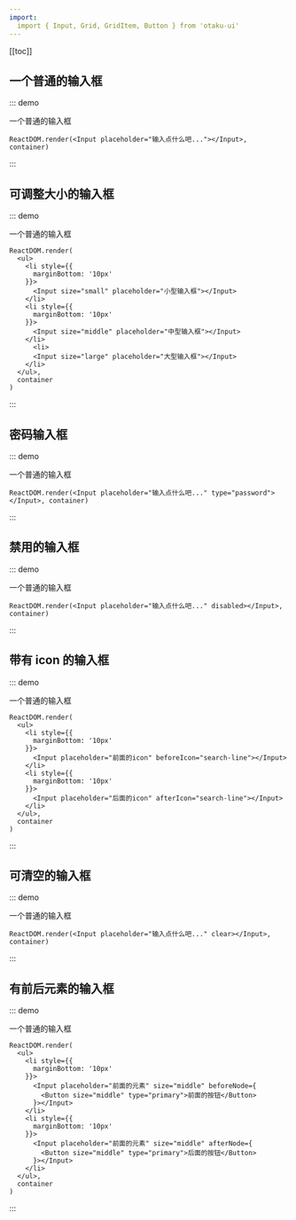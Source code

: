 ```yaml
---
import:
  import { Input, Grid, GridItem, Button } from 'otaku-ui'
---
```


[[toc]]

## 一个普通的输入框

::: demo

一个普通的输入框

```tsx
ReactDOM.render(<Input placeholder="输入点什么吧..."></Input>, container)
```
:::


## 可调整大小的输入框

::: demo

一个普通的输入框

```tsx
ReactDOM.render(
  <ul>
    <li style={{
      marginBottom: '10px'
    }}>
      <Input size="small" placeholder="小型输入框"></Input>
    </li>
    <li style={{
      marginBottom: '10px'
    }}>
      <Input size="middle" placeholder="中型输入框"></Input>
    </li>
      <li>
      <Input size="large" placeholder="大型输入框"></Input>
    </li>
  </ul>,
  container
)

```
:::

## 密码输入框

::: demo

一个普通的输入框

```tsx
ReactDOM.render(<Input placeholder="输入点什么吧..." type="password"></Input>, container)
```
:::

## 禁用的输入框

::: demo

一个普通的输入框

```tsx
ReactDOM.render(<Input placeholder="输入点什么吧..." disabled></Input>, container)
```
:::

## 带有 icon 的输入框

::: demo

一个普通的输入框

```tsx
ReactDOM.render(
  <ul>
    <li style={{
      marginBottom: '10px'
    }}>
      <Input placeholder="前面的icon" beforeIcon="search-line"></Input>
    </li>
    <li style={{
      marginBottom: '10px'
    }}>
      <Input placeholder="后面的icon" afterIcon="search-line"></Input>
    </li>
  </ul>,
  container
)

```
:::

## 可清空的输入框

::: demo

一个普通的输入框

```tsx
ReactDOM.render(<Input placeholder="输入点什么吧..." clear></Input>, container)
```
:::


## 有前后元素的输入框

::: demo

一个普通的输入框

```tsx
ReactDOM.render(
  <ul>
    <li style={{
      marginBottom: '10px'
    }}>
      <Input placeholder="前面的元素" size="middle" beforeNode={
        <Button size="middle" type="primary">前面的按钮</Button>
      }></Input>
    </li>
    <li style={{
      marginBottom: '10px'
    }}>
      <Input placeholder="前面的元素" size="middle" afterNode={
        <Button size="middle" type="primary">后面的按钮</Button>
      }></Input>
    </li>
  </ul>,
  container
)

```
:::
